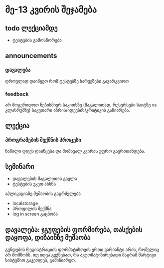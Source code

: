 # მე-13 კვირის შეჯამება

## todo ლექციამდე
- ტესტების გამოსწორება

## announcements
### დავალება
დროულად დაიწყეთ რომ ტესტებზე ხარვეზები გავარკვიოთ

### feedback
არ მოგერიდოთ ნებისმიერ საკითხზე (მაგალითად, რესურსები საიტზე vs კლასრუმზე) საკუთარი აზრის/იდეების/კრიტიკის გაზიარება.

## ლექცია

### პროგრამების შექმნის პროცესი
ნაწილი დღეს დაიწყება და მომავალ კვირას უფრო გაერთიანდება. 

## სემინარი
- დავალების მაგალითის გავლა
- ტესტების უკეთ ახსნა

აპლიკაციაზე მუშაობის გაგრძელება
- localstorage
- პროფილის შექმნა
- log in screen გაცნობა

## დავალება: ჯგუფების ფორმირება, თასქების დაყოფა, დიზაინზე მუშაობა
გუნდების რეგისტრაციის ფორმატისთვის ერთი ვარიანტი არის, რომელიც არ მომწონს. თუ იდეა გექნებათ, რა ავტომატიზირებადი მაგრამ მარტივი სისტემით გაკეთდეს, გამიზიარეთ.


